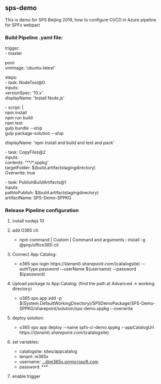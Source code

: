 ## sps-demo

This is demo for SPS Beijing 2019, how to configure CI/CD in Azure pipeline for SPFx webpart


### Build Pipeline .yaml file:

trigger:  
\- master  

pool:  
  vmImage: 'ubuntu-latest'   
  
steps:  
\- task: NodeTool@0  
  inputs:  
      versionSpec: '10.x'   
  displayName: 'Install Node.js'  
  
\- script: |  
    npm install  
    npm run build  
    npm test  
    gulp bundle --ship  
    gulp package-solution --ship   
    
  displayName: 'npm install and build and test and pack'

\- task: CopyFiles@2  
  inputs:   
    contents: '**/*.sppkg'  
    targetFolder: $(build.artifactstagingdirectory)  
    Overwrite: true  
    
\- task: PublishBuildArtifacts@1  
  inputs:  
    pathtoPublish: $(build.artifactstagingdirectory)  
    artifactName: SPS-Demo-SPPKG  
    

### Release Pipeline configuration

1. install nodejs 10  

2. add O365 cli:   
    - npm command | Custom | Command and arguments : install -g @pnp/office365-cli  
    
3. Connect App Catalog:   
    - o365 spo login https://$(tenant).sharepoint.com/$(catalogsite) --authType password --userName $(username) --password $(password)  
     
4. Upload package to App Catalog: (find the path at Advanced -> working directory)   
    - o365 spo app add -p $(System.DefaultWorkingDirectory)/SPSDemoPackage/SPS-Demo-SPPKG/sharepoint/solution/sps-demo.sppkg --overwrite  
5. deploy solution:   
    - o365 spo app deploy --name spfx-ci-demo.sppkg --appCatalogUrl https://$(tenant).sharepoint.com/$(catalogsite)  
    
6. set variables:  

    - catalogsite: sites/appcatalog   
    - tenant: m365x  
    - username: ...@m365x.onmicrosoft.com  
    - password: ***

7. enable trigger    


